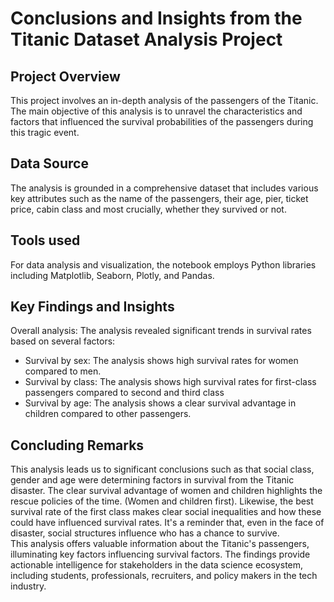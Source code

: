 # Conclusions and Insights from the Titanic Dataset Analysis Project

## Project Overview
This project involves an in-depth analysis of the passengers of the Titanic. The main objective of this analysis is to unravel the characteristics and factors that influenced the survival probabilities of the passengers during this tragic event.

## Data Source
The analysis is grounded in a comprehensive dataset that includes various key attributes such as the name of the passengers, their age, pier, ticket price, cabin class and most crucially, whether they survived or not.

## Tools used
For data analysis and visualization, the notebook employs Python libraries including Matplotlib, Seaborn, Plotly, and Pandas.

## Key Findings and Insights
Overall analysis: The analysis revealed significant trends in survival rates based on several factors:
- Survival by sex: The analysis shows high survival rates for women compared to men.
- Survival by class: The analysis shows high survival rates for first-class passengers compared to second and third class
- Survival by age: The analysis shows a clear survival advantage in children compared to other passengers.
  
## Concluding Remarks
This analysis leads us to significant conclusions such as that social class, gender and age were determining factors in survival from the Titanic disaster. The clear survival advantage of women and children highlights the rescue policies of the time. (Women and children first). Likewise, the best survival rate of the first class makes clear social inequalities and how these could have influenced survival rates. It's a reminder that, even in the face of disaster, social structures influence who has a chance to survive. </br>
This analysis offers valuable information about the Titanic's passengers, illuminating key factors influencing survival factors. The findings provide actionable intelligence for stakeholders in the data science ecosystem, including students, professionals, recruiters, and policy makers in the tech industry.

